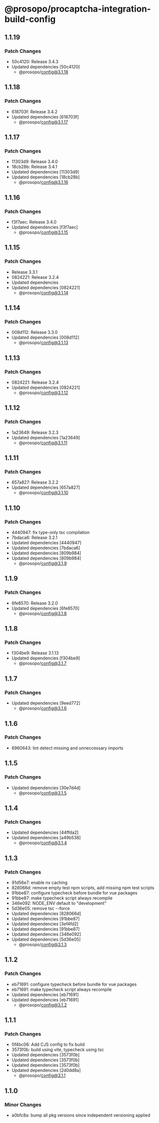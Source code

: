 # @prosopo/procaptcha-integration-build-config

## 1.1.19
### Patch Changes

- 50c4120: Release 3.4.3
- Updated dependencies [50c4120]
  - @prosopo/config@3.1.18

## 1.1.18
### Patch Changes

- 618703f: Release 3.4.2
- Updated dependencies [618703f]
  - @prosopo/config@3.1.17

## 1.1.17
### Patch Changes

- 11303d9: Release 3.4.0
- 18cb28b: Release 3.4.1
- Updated dependencies [11303d9]
- Updated dependencies [18cb28b]
  - @prosopo/config@3.1.16

## 1.1.16
### Patch Changes

- f3f7aec: Release 3.4.0
- Updated dependencies [f3f7aec]
  - @prosopo/config@3.1.15

## 1.1.15
### Patch Changes

- Release 3.3.1
- 0824221: Release 3.2.4
- Updated dependencies
- Updated dependencies [0824221]
  - @prosopo/config@3.1.14

## 1.1.14
### Patch Changes

- 008d112: Release 3.3.0
- Updated dependencies [008d112]
  - @prosopo/config@3.1.13

## 1.1.13
### Patch Changes

- 0824221: Release 3.2.4
- Updated dependencies [0824221]
  - @prosopo/config@3.1.12

## 1.1.12
### Patch Changes

- 1a23649: Release 3.2.3
- Updated dependencies [1a23649]
  - @prosopo/config@3.1.11

## 1.1.11
### Patch Changes

- 657a827: Release 3.2.2
- Updated dependencies [657a827]
  - @prosopo/config@3.1.10

## 1.1.10
### Patch Changes

- 4440947: fix type-only tsc compilation
- 7bdaca6: Release 3.2.1
- Updated dependencies [4440947]
- Updated dependencies [7bdaca6]
- Updated dependencies [809b984]
- Updated dependencies [809b984]
  - @prosopo/config@3.1.9

## 1.1.9
### Patch Changes

- 6fe8570: Release 3.2.0
- Updated dependencies [6fe8570]
  - @prosopo/config@3.1.8

## 1.1.8
### Patch Changes

- f304be9: Release 3.1.13
- Updated dependencies [f304be9]
  - @prosopo/config@3.1.7

## 1.1.7
### Patch Changes

- Updated dependencies [9eed772]
  - @prosopo/config@3.1.6

## 1.1.6
### Patch Changes

- 6960643: lint detect missing and unneccessary imports

## 1.1.5
### Patch Changes

- Updated dependencies [30e7d4d]
  - @prosopo/config@3.1.5

## 1.1.4
### Patch Changes

- Updated dependencies [44ffda2]
- Updated dependencies [a49b538]
  - @prosopo/config@3.1.4

## 1.1.3
### Patch Changes

- 91d56e7: enable nx caching
- 828066d: remove empty test npm scripts, add missing npm test scripts
- 91bbe87: configure typecheck before bundle for vue packages
- 91bbe87: make typecheck script always recompile
- 346e092: NODE_ENV default to "development"
- 5d36e05: remove tsc --force
- Updated dependencies [828066d]
- Updated dependencies [91bbe87]
- Updated dependencies [3ef4fd2]
- Updated dependencies [91bbe87]
- Updated dependencies [346e092]
- Updated dependencies [5d36e05]
  - @prosopo/config@3.1.3

## 1.1.2
### Patch Changes

- eb71691: configure typecheck before bundle for vue packages
- eb71691: make typecheck script always recompile
- Updated dependencies [eb71691]
- Updated dependencies [eb71691]
  - @prosopo/config@3.1.2

## 1.1.1
### Patch Changes

- 0f4bc06: Add CJS config to fix build
- 3573f0b: build using vite, typecheck using tsc
- Updated dependencies [3573f0b]
- Updated dependencies [3573f0b]
- Updated dependencies [3573f0b]
- Updated dependencies [2d0dd8a]
  - @prosopo/config@3.1.1

## 1.1.0

### Minor Changes

- a0bfc8a: bump all pkg versions since independent versioning applied
